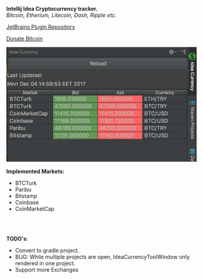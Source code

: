 **Intellij Idea Cryptocurrency tracker.** <br>
<em>Bitcoin, Etherium, Litecoin, Dash, Ripple etc.</em>

[JetBrains Plugin Repository](https://plugins.jetbrains.com/plugin/10243-idea-currency)

<a href="https://blockchain.info/address/1CG9jggoafsjdrzUZFQxxkScdMDDiutqtr">Donate Bitcoin</a>


![Screenshot](https://raw.githubusercontent.com/semihunaldi/IdeaCurrency/master/images/Screen%20Shot%202017-12-04%20at%2015.01.06.png)

__**Implemented Markets:**__
* BTCTurk
* Paribu
* Bitstamp
* Coinbase
* CoinMarketCap

<br>
<br>

__**TODO's**__:
* Convert to gradle project.
* BUG: While multiple projects are open, IdeaCurrencyToolWindow only rendered in one project.
* Support more Exchanges

